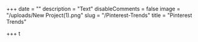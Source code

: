 +++
date = ""
description = "Text"
disableComments = false
image = "/uploads/New Project(1).png"
slug = "/Pinterest-Trends"
title = "Pinterest Trends"

+++
t